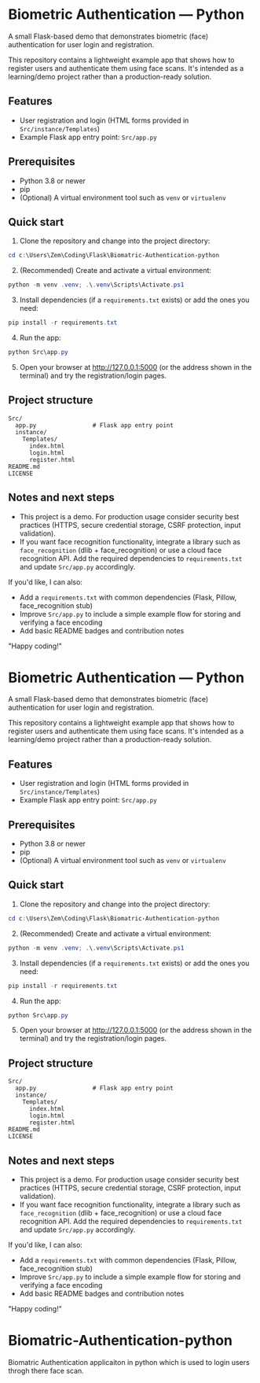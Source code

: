 # Biometric Authentication — Python

A small Flask-based demo that demonstrates biometric (face) authentication for user login and registration.

This repository contains a lightweight example app that shows how to register users and authenticate them using face scans. It's intended as a learning/demo project rather than a production-ready solution.

## Features
- User registration and login (HTML forms provided in `Src/instance/Templates`)
- Example Flask app entry point: `Src/app.py`

## Prerequisites
- Python 3.8 or newer
- pip
- (Optional) A virtual environment tool such as `venv` or `virtualenv`

## Quick start

1. Clone the repository and change into the project directory:

```powershell
cd c:\Users\Zem\Coding\Flask\Biomatric-Authentication-python
```

2. (Recommended) Create and activate a virtual environment:

```powershell
python -m venv .venv; .\.venv\Scripts\Activate.ps1
```

3. Install dependencies (if a `requirements.txt` exists) or add the ones you need:

```powershell
pip install -r requirements.txt
```

4. Run the app:

```powershell
python Src\app.py
```

5. Open your browser at http://127.0.0.1:5000 (or the address shown in the terminal) and try the registration/login pages.

## Project structure

```
Src/
  app.py                # Flask app entry point
  instance/
    Templates/
      index.html
      login.html
      register.html
README.md
LICENSE
```

## Notes and next steps
- This project is a demo. For production usage consider security best practices (HTTPS, secure credential storage, CSRF protection, input validation).
- If you want face recognition functionality, integrate a library such as `face_recognition` (dlib + face_recognition) or use a cloud face recognition API. Add the required dependencies to `requirements.txt` and update `Src/app.py` accordingly.

If you'd like, I can also:

- Add a `requirements.txt` with common dependencies (Flask, Pillow, face_recognition stub)
- Improve `Src/app.py` to include a simple example flow for storing and verifying a face encoding
- Add basic README badges and contribution notes

"Happy coding!"
# Biometric Authentication — Python

A small Flask-based demo that demonstrates biometric (face) authentication for user login and registration.

This repository contains a lightweight example app that shows how to register users and authenticate them using face scans. It's intended as a learning/demo project rather than a production-ready solution.

## Features
- User registration and login (HTML forms provided in `Src/instance/Templates`)
- Example Flask app entry point: `Src/app.py`

## Prerequisites
- Python 3.8 or newer
- pip
- (Optional) A virtual environment tool such as `venv` or `virtualenv`

## Quick start

1. Clone the repository and change into the project directory:

```powershell
cd c:\Users\Zem\Coding\Flask\Biomatric-Authentication-python
```

2. (Recommended) Create and activate a virtual environment:

```powershell
python -m venv .venv; .\.venv\Scripts\Activate.ps1
```

3. Install dependencies (if a `requirements.txt` exists) or add the ones you need:

```powershell
pip install -r requirements.txt
```

4. Run the app:

```powershell
python Src\app.py
```

5. Open your browser at http://127.0.0.1:5000 (or the address shown in the terminal) and try the registration/login pages.

## Project structure

```
Src/
  app.py                # Flask app entry point
  instance/
    Templates/
      index.html
      login.html
      register.html
README.md
LICENSE
```

## Notes and next steps
- This project is a demo. For production usage consider security best practices (HTTPS, secure credential storage, CSRF protection, input validation).
- If you want face recognition functionality, integrate a library such as `face_recognition` (dlib + face_recognition) or use a cloud face recognition API. Add the required dependencies to `requirements.txt` and update `Src/app.py` accordingly.

If you'd like, I can also:

- Add a `requirements.txt` with common dependencies (Flask, Pillow, face_recognition stub)
- Improve `Src/app.py` to include a simple example flow for storing and verifying a face encoding
- Add basic README badges and contribution notes

"Happy coding!"
# Biomatric-Authentication-python
Biomatric Authentication applicaiton in python which is used to login users throgh there face scan.
